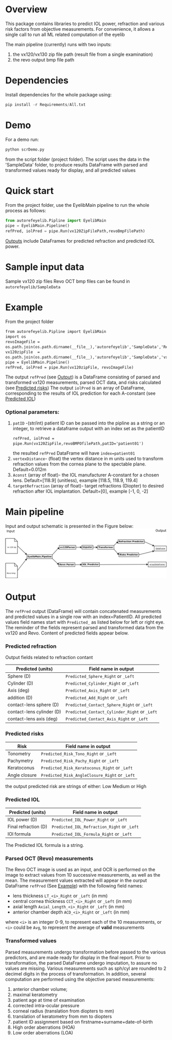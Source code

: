# Overview
This package contains libraries to predict IOL power, refraction and various risk factors from objective measurements.
For convenience, it allows a single call to run all ML related computation of the eyelib

The main pipeline (currently) runs with two inputs:
1. the vx120/vx130 zip file path (result file from a single examination)
2. the revo output bmp file path

#  Dependencies
Install dependencies for the whole package using:
```python
pip install -r Requirements/All.txt
```

# Demo
For a demo run:
```python
python scrDemo.py
```
from the script folder (project folder).
The script uses the data in the 'SampleData' folder, to produce results DataFrame
with parsed and transformed values ready for display, and all predicted values


# Quick start
From the project folder, use the EyelibMain pipeline to run the whole process as follows:
```python
from autorefeyelib.Pipline import EyelibMain
pipe = EyelibMain.Pipeline()
refPred, iolPred = pipe.Run(vx120ZipFilePath,revoBmpFilePath)
```
[Outputs](README.md#output) include DataFrames for predicted refraction and predicted IOL power.

# Sample input data
Sample vx120 zip files Revo OCT bmp files can be found in `autorefeyelib/SampleData`

# Example
From the project folder
```
from autorefeyelib.Pipline import EyelibMain
import os
revoImageFile = os.path.join(os.path.dirname(__file__),'autorefeyelib','SampleData','Revo','sample02.bmp')
vx120zipFile  = os.path.join(os.path.dirname(__file__),'autorefeyelib','SampleData','vx120','sample02.zip')
pipe = EyelibMain.Pipeline()
refPred, iolPred = pipe.Run(vx120zipFile, revoImageFile)
```
The output `refPred` (see [Output](README.md#output)) is a DataFrame consisting of parsed and transformed vx120 measurements, parsed OCT data, and risks calculated (see [Predicted risks](README.md#predicted-risks))
The output `iolPred` is an array of DataFrame, corresponding to the results of IOL prediction for each A-constant (see [Predicted IOL](README.md#predicted-iol))

### Optional parameters:
1. `patID` -(str/int) patient ID can be passed into the pipline as a string or an integer, to retrieve a dataframe output with an index set as the patientID
     ```
     refPred, iolPred = pipe.Run(vx120ZipFile,revoBMPOfilePath,patID='patient01')
     ```
     the resulted `refPred` DataFrame will have `index=patient01`
2. `vertexDistance`- (float) the vertex distance in m units used to transform refraction values from the cornea plane to the spectable plane. Default=0.012m
3. `Aconst` (array of float)- the IOL manufacturer A-constant for a chosen lens. Default=[118.9] (unitless), example [118.5, 118.9, 119.4]
4. `targetRefraction` (array of float)- target refractions (Diopter) to desired refraction after IOL implantation. Default=[0], example [-1, 0, -2]


# Main pipeline
Input and output schematic is presented in the Figure below:
![Main pipeline Input/Output](/Documents/PipelineMain_IO.png)

# Output
The `refPred` output (DataFrame) will contain concatenated measurements and predicted values in a single row with an index=PatientID.
All predicted values field names start with `Predicted_` as listed below for left or right eye. The reminder of the fields represent parsed and transformed data
from the vx120 and Revo. Content of predicted fields appear below.

### Predicted refraction
Output fields related to refraction contant

| Predicted (units)| Field name in output |
| ------   | ------ |
| Sphere (D)   | `Predicted_Sphere_Right` or `_Left` |
| Cylinder (D) | `Predicted_Cylinder_Right` or `_Left` |
| Axis    (deg) | `Predicted_Axis_Right` or `_Left` |
| addition (D) | `Predicted_Add_Right` or `_Left` |
| contact-lens sphere  (D) | `Predicted_Contact_Sphere_Right` or `_Left`|
| contact-lens cylinder (D) | `Predicted_Contact_Cylinder_Right` or `_Left`|
| contact-lens axis     (deg) | `Predicted_Contact_Axis_Right` or `_Left`|


### Predicted risks
| Risk | Field name in output |
| ------ | ------ |
| Tonometry     | `Predicted_Risk_Tono_Right` or `_Left` |
| Pachymetry    | `Predicted_Risk_Pachy_Right` or `_Left` |
| Keratoconus   | `Predicted_Risk_Keratoconus_Right` or `_Left` |
| Angle closure | `Predicted_Risk_AngleClosure_Right` or `_Left`|

the output predicted risk are strings of either: Low Medium or High

### Predicted IOL
| Predicted (units) | Field name in output |
| ------ | ------ |
| IOL power (D)   | `Predicted_IOL_Power_Right` or `_Left` |
| Final refraction (D)  | `Predicted_IOL_Refraction_Right` or `_Left` |
| IOl formula     | `Predicted_IOL_Formula_Right` or `_Left` |

The Predicted IOL formula is a string.

### Parsed OCT (Revo) measurements
The Revo OCT image is used as an input, and OCR is performed on the image to extract values from 10 successive measurements, as well as the mean.
The measurement values extracted will appear in the ourput DataFrame `refPred` (See [Example](README.md#example)) with the following field names:
+ lens thickness `LT_<i>_Right` or `_Left` (in mm)
+ central cornea thickness `CCT_<i>_Right` or `_Left` (in mm)
+ axial length `Axial_Length_<i>_Right` or `_Left` (in mm)
+ anterior chamber depth `ACD_<i>_Right` or `_Left` (in mm)

where `<i>` is an integer 0-9, to represent each of the 10 measurements,  or `<i>` could be `Avg`, to represent the average of **valid** measurements

### Transformed values
Parsed measurements undergo transformation before passed to the various predictors, and are made ready for display in the final report.
Prior to transformation, the parsed DataFrame undergo imputation, to assure no values are missing.
Various measurements such as  sph/cyl are rounded to 2 decimel digits in the process of transformation.
In addition, several computation are performed using the objective parsed measurements:
1. anterior chamber volume;
2. maximal keratometry
3. patient age at time of examination
4. corrected intra-ocular pressure
5. corneal radius (translation from diopters to mm)
6. translation of keratometry from mm to diopters
7. patient ID assignment based on firstname+surname+date-of-birth
8. High order aberrations (HOA)
9. Low order aberrations (LOA)



